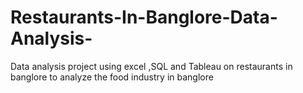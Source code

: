 # Restaurants-In-Banglore-Data-Analysis-
Data analysis project using excel ,SQL and Tableau on restaurants in banglore to analyze the food industry in banglore
